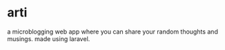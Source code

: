 # arti
a microblogging web app where you can share your random thoughts and musings. made using laravel.

